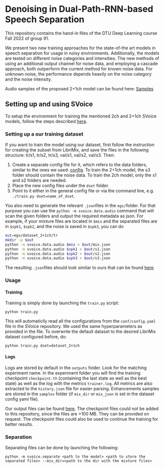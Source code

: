 # Denoising in Dual-Path-RNN-based Speech Separation
This repository contains the hand-in files of the DTU Deep Learning course Fall 2022 of group 91.

We present two new training approaches for the state-of-the art models in speech separation for usage in noisy environments. Additionally, the models are tested on different noise categories and intensities. The new methods of using an additional output channel for noise data, and employing a cascade approach, both outperform the current method for known noise data. For unknown noise, the performance depends heavily on the noise category and the noise intensity.

Audio samples of the proposed 2+1ch model can be found here: [Samples](https://github.com/AnnaGr-Git/DL_hand-in/tree/main/data/samples)

## Setting up and using SVoice

To setup the environment for training the mentioned 2ch and 2+1ch SVoice models, follow the steps described [here](https://github.com/facebookresearch/svoice).

### Setting up a our training dataset

If you want to train the model using our dataset, first follow the instruction for creating the subset from LibriMix, and save the files in the following structure: tr/s1, tr/s2, tr/s3, val/s1, val/s2, val/s3. Then:
1. Create a separate config file for it, which refers to the data folders, similar to the ones we used: [config](https://github.com/AnnaGr-Git/DL_hand-in/tree/main/data/conf). To train the 2+1ch model, the s3 folder should contain the noise data. To train the 2ch model, only the s1 and s2 folders are needed.
2. Place the new config files under the `dset` folder. 
3. Point to it either in the general config file or via the command line, e.g. `./train.py dset=name_of_dset`.

You also need to generate the relevant `.json`files in the `egs/`folder.
For that purpose you can use the `python -m svoice.data.audio` command that will
scan the given folders and output the required metadata as json.
For example, if your mixture files are located in `$mix` and the separated files are in `$spk1`, `$spk2`, and the noise is saved in `$spk3`, you can do

```bash
out=egs/dataset_2+1ch/tr
mkdir -p $out
python -m svoice.data.audio $mix > $out/mix.json
python -m svoice.data.audio $spk1 > $out/s1.json
python -m svoice.data.audio $spk2 > $out/s2.json
python -m svoice.data.audio $spk3 > $out/s3.json
```
The resulting `.json`files should look similar to ours that can be found [here](https://github.com/AnnaGr-Git/DL_hand-in/tree/main/data/egs/dataset_2%2B1ch). 

### Usage

#### Training
Training is simply done by launching the `train.py` script:

```
python train.py
```

This will automaticlly read all the configurations from the `conf/config.yaml` file in the SVoice repository. We used the same hyperparameters as provided in the file. To overwrite the default dataset to the desired LibriMix dataset configured before, do:
```
python train.py dset=dataset_2+1ch 
```

#### Logs

Logs are stored by default in the `outputs` folder. Look for the matching experiment name.
In the experiment folder you will find the training checkpoint `checkpoint.th` (containing the last state as well as the best state)
as well as the log with the metrics `trainer.log`. All metrics are also extracted to the `history.json`
file for easier parsing. Enhancements samples are stored in the `samples` folder (if `mix_dir` or `mix_json`
is set in the dataset config yaml file).

Our output files can be found [here](https://github.com/AnnaGr-Git/DL_hand-in/tree/main/outputs). The checkpoint files could not be added to this repository, since the files are >100 MB. They can be provided on request. The checkpoint files could also be used to continue the training for better results.


### Separation

Separating files can be done by launching the following:

```
python -m svoice.separate <path to the model> <path to store the separated files> --mix_dir=<path to the dir with the mixture files>
```



